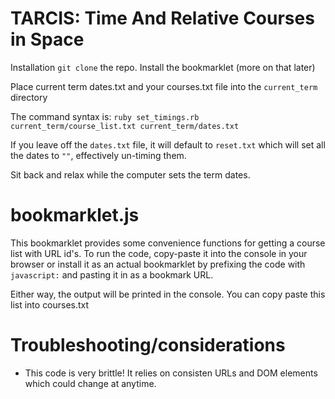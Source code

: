 TARCIS: Time And Relative Courses in Space
==========================================

Installation `git clone` the repo. Install the bookmarklet (more on that later)

Place current term dates.txt and your courses.txt file into the `current_term` directory

The command syntax is: `ruby set_timings.rb current_term/course_list.txt current_term/dates.txt`

If you leave off the `dates.txt` file, it will default to `reset.txt` which will set all the dates to `""`, effectively un-timing them.

Sit back and relax while the computer sets the term dates.

bookmarklet.js
==============
This bookmarklet provides some convenience functions for getting a course list with URL id's. To run the code, copy-paste it into the console in your browser or install it as an actual bookmarklet by prefixing the code with `javascript:` and pasting it in as a bookmark URL.

Either way, the output will be printed in the console. You can copy paste this list into courses.txt

Troubleshooting/considerations
==============================
* This code is very brittle! It relies on consisten URLs and DOM elements which could change at anytime.
